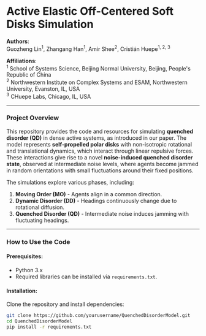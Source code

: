# Active Elastic Off-Centered Soft Disks Simulation

**Authors**:  
Guozheng Lin<sup>1</sup>, Zhangang Han<sup>1</sup>, Amir Shee<sup>2</sup>, Cristián Huepe<sup>1, 2, 3</sup>

**Affiliations**:  
<sup>1</sup> School of Systems Science, Beijing Normal University, Beijing, People's Republic of China  
<sup>2</sup> Northwestern Institute on Complex Systems and ESAM, Northwestern University, Evanston, IL, USA  
<sup>3</sup> CHuepe Labs, Chicago, IL, USA

---

### Project Overview

This repository provides the code and resources for simulating **quenched disorder (QD)** in dense active systems, as introduced in our paper. The model represents **self-propelled polar disks** with non-isotropic rotational and translational dynamics, which interact through linear repulsive forces. These interactions give rise to a novel **noise-induced quenched disorder state**, observed at intermediate noise levels, where agents become jammed in random orientations with small fluctuations around their fixed positions.

The simulations explore various phases, including:
1. **Moving Order (MO)** - Agents align in a common direction.
2. **Dynamic Disorder (DD)** - Headings continuously change due to rotational diffusion.
3. **Quenched Disorder (QD)** - Intermediate noise induces jamming with fluctuating headings.

---

### How to Use the Code

#### Prerequisites:
- Python 3.x
- Required libraries can be installed via `requirements.txt`.

#### Installation:
Clone the repository and install dependencies:

```bash
git clone https://github.com/yourusername/QuenchedDisorderModel.git
cd QuenchedDisorderModel
pip install -r requirements.txt
